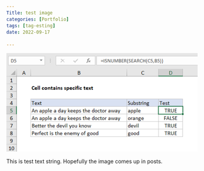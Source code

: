 ```yaml
---
Title: test image
categories: [Portfolio]
tags: [tag-esting]
date: 2022-09-17

---
```


![Check-if-a-cell-contains-specific-text](/imgs/Check-if-a-cell-contains-specific-text/Check-if-a-cell-contains-specific-text.png)


This is test text string. Hopefully the image comes up in posts.
